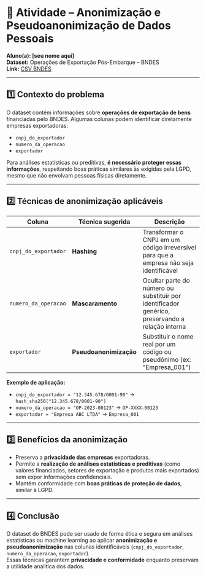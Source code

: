 # 🧠 Atividade – Anonimização e Pseudoanonimização de Dados Pessoais  
**Aluno(a): [seu nome aqui]**  
**Dataset:** Operações de Exportação Pós-Embarque – BNDES  
**Link:** [CSV BNDES](https://dadosabertos.bndes.gov.br/dataset/f27e48cd-653b-4bfa-bc4f-08b637793873/resource/0cfe4594-44bf-48a8-a79a-686fc2d0db95/download/operacoes-exportacao-operacoes-de-exportacao-pos-embarque-bens.csv)

---

## 1️⃣ Contexto do problema

O dataset contém informações sobre **operações de exportação de bens** financiadas pelo BNDES. Algumas colunas podem identificar diretamente empresas exportadoras:

- `cnpj_do_exportador`  
- `numero_da_operacao`  
- `exportador`  

Para análises estatísticas ou preditivas, **é necessário proteger essas informações**, respeitando boas práticas similares às exigidas pela LGPD, mesmo que não envolvam pessoas físicas diretamente.

---

## 2️⃣ Técnicas de anonimização aplicáveis

| Coluna | Técnica sugerida | Descrição |
|--------|-----------------|-----------|
| `cnpj_do_exportador` | **Hashing** | Transformar o CNPJ em um código irreversível para que a empresa não seja identificável |
| `numero_da_operacao` | **Mascaramento** | Ocultar parte do número ou substituir por identificador genérico, preservando a relação interna |
| `exportador` | **Pseudoanonimização** | Substituir o nome real por um código ou pseudônimo (ex: "Empresa_001") |

**Exemplo de aplicação:**

- `cnpj_do_exportador = "12.345.678/0001-90"` → `hash_sha256("12.345.678/0001-90")`  
- `numero_da_operacao = "OP-2023-00123"` → `OP-XXXX-00123`  
- `exportador = "Empresa ABC LTDA"` → `Empresa_001`

---

## 3️⃣ Benefícios da anonimização

- Preserva a **privacidade das empresas** exportadoras.  
- Permite a **realização de análises estatísticas e preditivas** (como valores financiados, setores de exportação e produtos mais exportados) sem expor informações confidenciais.  
- Mantém conformidade com **boas práticas de proteção de dados**, similar à LGPD.

---

## 4️⃣ Conclusão

O dataset do BNDES pode ser usado de forma ética e segura em análises estatísticas ou machine learning ao aplicar **anonimização e pseudoanonimização** nas colunas identificáveis (`cnpj_do_exportador`, `numero_da_operacao`, `exportador`).  
Essas técnicas garantem **privacidade e conformidade** enquanto preservam a utilidade analítica dos dados.
